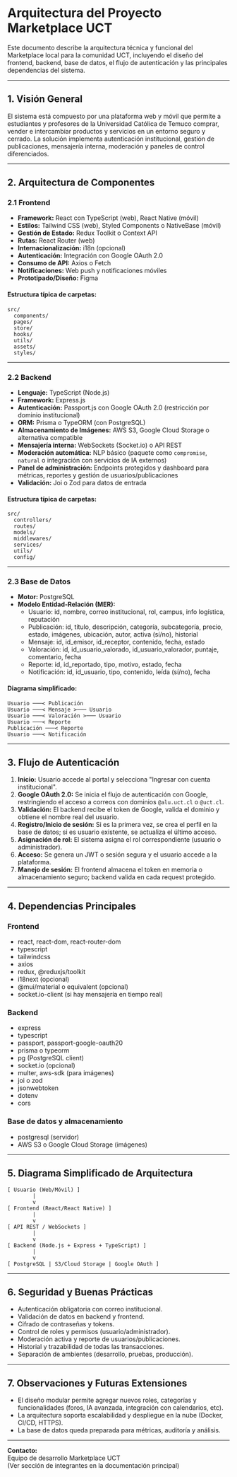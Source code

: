 # Arquitectura del Proyecto Marketplace UCT

Este documento describe la arquitectura técnica y funcional del Marketplace local para la comunidad UCT, incluyendo el diseño del frontend, backend, base de datos, el flujo de autenticación y las principales dependencias del sistema.

---

## 1. Visión General

El sistema está compuesto por una plataforma web y móvil que permite a estudiantes y profesores de la Universidad Católica de Temuco comprar, vender e intercambiar productos y servicios en un entorno seguro y cerrado. La solución implementa autenticación institucional, gestión de publicaciones, mensajería interna, moderación y paneles de control diferenciados.

---

## 2. Arquitectura de Componentes

### 2.1 Frontend

- **Framework:** React con TypeScript (web), React Native (móvil)
- **Estilos:** Tailwind CSS (web), Styled Components o NativeBase (móvil)
- **Gestión de Estado:** Redux Toolkit o Context API
- **Rutas:** React Router (web)
- **Internacionalización:** i18n (opcional)
- **Autenticación:** Integración con Google OAuth 2.0
- **Consumo de API:** Axios o Fetch
- **Notificaciones:** Web push y notificaciones móviles
- **Prototipado/Diseño:** Figma

#### Estructura típica de carpetas:
```
src/
  components/
  pages/
  store/
  hooks/
  utils/
  assets/
  styles/
```

---

### 2.2 Backend

- **Lenguaje:** TypeScript (Node.js)
- **Framework:** Express.js
- **Autenticación:** Passport.js con Google OAuth 2.0 (restricción por dominio institucional)
- **ORM:** Prisma o TypeORM (con PostgreSQL)
- **Almacenamiento de Imágenes:** AWS S3, Google Cloud Storage o alternativa compatible
- **Mensajería interna:** WebSockets (Socket.io) o API REST
- **Moderación automática:** NLP básico (paquete como `compromise`, `natural` o integración con servicios de IA externos)
- **Panel de administración:** Endpoints protegidos y dashboard para métricas, reportes y gestión de usuarios/publicaciones
- **Validación:** Joi o Zod para datos de entrada

#### Estructura típica de carpetas:
```
src/
  controllers/
  routes/
  models/
  middlewares/
  services/
  utils/
  config/
```

---

### 2.3 Base de Datos

- **Motor:** PostgreSQL
- **Modelo Entidad-Relación (MER):**
  - Usuario: id, nombre, correo institucional, rol, campus, info logística, reputación
  - Publicación: id, título, descripción, categoría, subcategoría, precio, estado, imágenes, ubicación, autor, activa (sí/no), historial
  - Mensaje: id, id_emisor, id_receptor, contenido, fecha, estado
  - Valoración: id, id_usuario_valorado, id_usuario_valorador, puntaje, comentario, fecha
  - Reporte: id, id_reportado, tipo, motivo, estado, fecha
  - Notificación: id, id_usuario, tipo, contenido, leída (sí/no), fecha

#### Diagrama simplificado:

```
Usuario ───< Publicación
Usuario ───< Mensaje >─── Usuario
Usuario ───< Valoración >─── Usuario
Usuario ───< Reporte
Publicación ───< Reporte
Usuario ───< Notificación
```

---

## 3. Flujo de Autenticación

1. **Inicio:** Usuario accede al portal y selecciona "Ingresar con cuenta institucional".
2. **Google OAuth 2.0:** Se inicia el flujo de autenticación con Google, restringiendo el acceso a correos con dominios `@alu.uct.cl` o `@uct.cl`.
3. **Validación:** El backend recibe el token de Google, valida el dominio y obtiene el nombre real del usuario.
4. **Registro/Inicio de sesión:** Si es la primera vez, se crea el perfil en la base de datos; si es usuario existente, se actualiza el último acceso.
5. **Asignación de rol:** El sistema asigna el rol correspondiente (usuario o administrador).
6. **Acceso:** Se genera un JWT o sesión segura y el usuario accede a la plataforma.
7. **Manejo de sesión:** El frontend almacena el token en memoria o almacenamiento seguro; backend valida en cada request protegido.

---

## 4. Dependencias Principales

### Frontend
- react, react-dom, react-router-dom
- typescript
- tailwindcss
- axios
- redux, @reduxjs/toolkit
- i18next (opcional)
- @mui/material o equivalent (opcional)
- socket.io-client (si hay mensajería en tiempo real)

### Backend
- express
- typescript
- passport, passport-google-oauth20
- prisma o typeorm
- pg (PostgreSQL client)
- socket.io (opcional)
- multer, aws-sdk (para imágenes)
- joi o zod
- jsonwebtoken
- dotenv
- cors

### Base de datos y almacenamiento
- postgresql (servidor)
- AWS S3 o Google Cloud Storage (imágenes)

---

## 5. Diagrama Simplificado de Arquitectura

```
[ Usuario (Web/Móvil) ]
        |
        v
[ Frontend (React/React Native) ]
        |
        v
[ API REST / WebSockets ]
        |
        v
[ Backend (Node.js + Express + TypeScript) ]
        |
        v
[ PostgreSQL | S3/Cloud Storage | Google OAuth ]
```

---

## 6. Seguridad y Buenas Prácticas

- Autenticación obligatoria con correo institucional.
- Validación de datos en backend y frontend.
- Cifrado de contraseñas y tokens.
- Control de roles y permisos (usuario/administrador).
- Moderación activa y reporte de usuarios/publicaciones.
- Historial y trazabilidad de todas las transacciones.
- Separación de ambientes (desarrollo, pruebas, producción).

---

## 7. Observaciones y Futuras Extensiones

- El diseño modular permite agregar nuevos roles, categorías y funcionalidades (foros, IA avanzada, integración con calendarios, etc).
- La arquitectura soporta escalabilidad y despliegue en la nube (Docker, CI/CD, HTTPS).
- La base de datos queda preparada para métricas, auditoría y análisis.

---

**Contacto:**  
Equipo de desarrollo Marketplace UCT  
(Ver sección de integrantes en la documentación principal)
